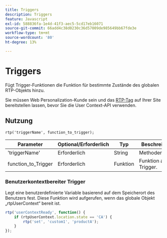 ```yaml
---
title: Triggers
description: Triggers
feature: Javascript
exl-id: 588836fa-1e4d-41f3-aec5-5cd17eb16071
source-git-commit: 66add4c38d0230c36d57009de985649bb67fde3e
workflow-type: tm+mt
source-wordcount: '80'
ht-degree: 13%

---
```


# Triggers

Fügt Trigger-Funktionen die Funktion für bestimmte Zustände des globalen RTP-Objekts hinzu.

Sie müssen Web Personalization-Kunde sein und das [RTP-Tag](https://experienceleague.adobe.com/de/docs/marketo/using/product-docs/web-personalization/rtp-tag-implementation/deploy-the-rtp-javascript) auf Ihrer Site bereitstellen lassen, bevor Sie die User Context-API verwenden.

## Nutzung

`rtp('triggerName', function_to_trigger);`

| Parameter | Optional/Erforderlich | Typ | Beschreibung |
|---------------------|-------------------|----------|----------------------|
| &#39;triggerName&#39; | Erforderlich | String | Methodenname. |
| function_to_Trigger | Erforderlich | Funktion | Funktion auf Trigger. |


### Benutzerkontextbereiter Trigger

Legt eine benutzerdefinierte Variable basierend auf dem Speicherort des Benutzers fest. Diese Funktion wird aufgerufen, wenn das globale Objekt „rtpUserContext“ bereit ist.

```javascript
rtp('userContextReady', function() {
    if (rtpUserContext.location.state == 'CA') {
        rtp('set', 'custom1', 'productA');
    }
});
```
